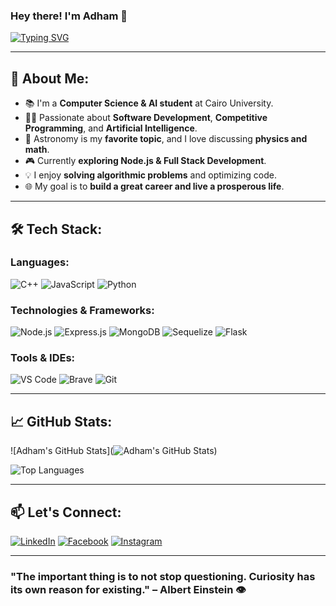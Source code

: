 ### Hey there! I'm Adham 🌟

[![Typing SVG](https://readme-typing-svg.herokuapp.com?font=Fira+Code&pause=1000&color=4A90E2&width=435&lines=Computer+Science+Student;AI+Enthusiast;Aspiring+Software+Engineer;Loves+Astronomy+%26+Math)](https://git.io/typing-svg)

---

## 🚀 About Me:

- 📚 I'm a **Computer Science & AI student** at Cairo University.
- 👨‍💻 Passionate about **Software Development**, **Competitive Programming**, and **Artificial Intelligence**.
- 🌌 Astronomy is my **favorite topic**, and I love discussing **physics and math**.
- 🎮 Currently **exploring Node.js & Full Stack Development**.
- 💡 I enjoy **solving algorithmic problems** and optimizing code.
- 🌐 My goal is to **build a great career and live a prosperous life**.

---

## 🛠️ Tech Stack:

### **Languages:**
![C++](https://img.shields.io/badge/C++-00599C?style=for-the-badge&logo=cplusplus&logoColor=white)
![JavaScript](https://img.shields.io/badge/JavaScript-F7DF1E?style=for-the-badge&logo=javascript&logoColor=black)
![Python](https://img.shields.io/badge/Python-3776AB?style=for-the-badge&logo=python&logoColor=white)

### **Technologies & Frameworks:**
![Node.js](https://img.shields.io/badge/Node.js-339933?style=for-the-badge&logo=nodedotjs&logoColor=white)
![Express.js](https://img.shields.io/badge/Express.js-000000?style=for-the-badge&logo=express&logoColor=white)
![MongoDB](https://img.shields.io/badge/MongoDB-47A248?style=for-the-badge&logo=mongodb&logoColor=white)
![Sequelize](https://img.shields.io/badge/Sequelize-52B0E7?style=for-the-badge&logo=sequelize&logoColor=white)
![Flask](https://img.shields.io/badge/Flask-000000?style=for-the-badge&logo=flask&logoColor=white)

### **Tools & IDEs:**
![VS Code](https://img.shields.io/badge/VS%20Code-007ACC?style=for-the-badge&logo=visualstudiocode&logoColor=white)
![Brave](https://img.shields.io/badge/Brave-BF1A2F?style=for-the-badge&logo=brave&logoColor=white)
![Git](https://img.shields.io/badge/Git-F05032?style=for-the-badge&logo=git&logoColor=white)

---

## 📈 GitHub Stats:

![Adham's GitHub Stats](![Adham's GitHub Stats](https://github-readme-stats.vercel.app/api?username=kingghallab&show_icons=true&theme=radical&count_private=true))

![Top Languages](https://github-readme-stats.vercel.app/api/top-langs/?username=kingghallab&layout=compact&theme=radical&count_private=true)


---

## 📫 Let's Connect:

[![LinkedIn](https://img.shields.io/badge/LinkedIn-0A66C2?style=for-the-badge&logo=linkedin&logoColor=white)](https://www.linkedin.com/in/adhamghallab)
[![Facebook](https://img.shields.io/badge/Facebook-1877F2?style=for-the-badge&logo=facebook&logoColor=white)](https://facebook.com/adhamghallab)
[![Instagram](https://img.shields.io/badge/Instagram-E4405F?style=for-the-badge&logo=instagram&logoColor=white)](https://instagram.com/adhamghallab)
<!-- [![Twitter](https://img.shields.io/badge/Twitter-1DA1F2?style=for-the-badge&logo=twitter&logoColor=white)](https://twitter.com/adham)
[![LeetCode](https://img.shields.io/badge/LeetCode-FFA116?style=for-the-badge&logo=leetcode&logoColor=white)](https://leetcode.com/adham)
-->
---

### "The important thing is to not stop questioning. Curiosity has its own reason for existing." – Albert Einstein 👁️

